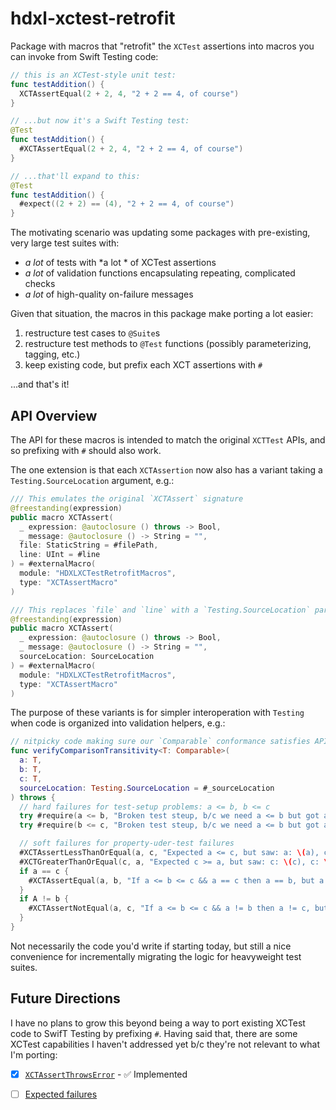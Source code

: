 # hdxl-xctest-retrofit

Package with macros that "retrofit" the `XCTest` assertions into macros you can invoke from Swift Testing code:

```swift
// this is an XCTest-style unit test:
func testAddition() {
  XCTAssertEqual(2 + 2, 4, "2 + 2 == 4, of course")
}

// ...but now it's a Swift Testing test:
@Test
func testAddition() {
  #XCTAssertEqual(2 + 2, 4, "2 + 2 == 4, of course")
}

// ...that'll expand to this:
@Test
func testAddition() {
  #expect((2 + 2) == (4), "2 + 2 == 4, of course")
}
```

The motivating scenario was updating some packages with pre-existing, very large test suites with:

- *a lot* of tests with *a lot * of XCTest assertions
- *a lot* of validation functions encapsulating repeating, complicated checks
- *a lot* of high-quality on-failure messages

Given that situation, the macros in this package make porting a lot easier:

1. restructure test cases to `@Suite`s
2. restructure test methods to `@Test` functions (possibly parameterizing, tagging, etc.)
3. keep existing code, but prefix each XCT assertions with `#`

...and that's it!

## API Overview

The API for these macros is intended to match the original `XCTTest` APIs, and so prefixing with `#` should also work.

The one extension is that each `XCTAssertion` now also has a variant taking a `Testing.SourceLocation` argument, e.g.:

```swift
/// This emulates the original `XCTAssert` signature
@freestanding(expression)
public macro XCTAssert(
  _ expression: @autoclosure () throws -> Bool,
  _ message: @autoclosure () -> String = "",
  file: StaticString = #filePath,
  line: UInt = #line
) = #externalMacro(
  module: "HDXLXCTestRetrofitMacros",
  type: "XCTAssertMacro"
)

/// This replaces `file` and `line` with a `Testing.SourceLocation` parameter
@freestanding(expression)
public macro XCTAssert(
  _ expression: @autoclosure () throws -> Bool,
  _ message: @autoclosure () -> String = "",
  sourceLocation: SourceLocation
) = #externalMacro(
  module: "HDXLXCTestRetrofitMacros",
  type: "XCTAssertMacro"
)
```

The purpose of these variants is for simpler interoperation with `Testing` when code is organized into validation helpers, e.g.:

```swift
// nitpicky code making sure our `Comparable` conformance satisfies API contract
func verifyComparisonTransitivity<T: Comparable>(
  a: T,
  b: T,
  c: T,
  sourceLocation: Testing.SourceLocation = #_sourceLocation
) throws {
  // hard failures for test-setup problems: a <= b, b <= c
  try #require(a <= b, "Broken test steup, b/c we need a <= b but got a: \(a) and b: \(b) ", sourceLocation: sourceLocation)
  try #require(b <= c, "Broken test steup, b/c we need a <= b but got a: \(b) and b: \(c) ", sourceLocation: sourceLocation)

  // soft failures for property-uder-test failures
  #XCTAssertLessThanOrEqual(a, c, "Expected a <= c, but saw: a: \(a), c: \(c)", sourceLocation: sourceLocation)
  #XCTGreaterThanOrEqual(c, a, "Expected c >= a, but saw: c: \(c), c: \(a)", sourceLocation: sourceLocation)
  if a == c {
    #XCTAssertEqual(a, b, "If a <= b <= c && a == c then a == b, but a != b for a: \(a), b: \(b), c: \(c)", sourceLocation)
  }
  if A != b {
    #XCTAssertNotEqual(a, c, "If a <= b <= c && a != b then a != c, but a == c for a: \(a), b: \(b), c: \(c)", sourceLocation)
  }
}
```

Not necessarily the code you'd write if starting today, but still a nice convenience for incrementally migrating the logic for heavyweight test suites.

## Future Directions

I have no plans to grow this beyond being a way to port existing XCTest code to SwifT Testing by prefixing `#`.
Having said that, there are some XCTest capabilities I haven't addressed yet b/c they're not relevant to what I'm porting:

- [x] [`XCTAssertThrowsError`](https://developer.apple.com/documentation/xctest/xctassertthrowserror(_:_:file:line:_:)) - ✅ Implemented
- [ ] [Expected failures](https://developer.apple.com/documentation/xctest/expected-failures)

